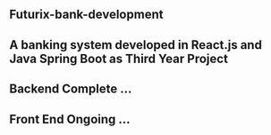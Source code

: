 ## Futurix-bank-development

## A banking system developed in React.js and Java Spring Boot as Third Year Project

## Backend Complete ...

## Front End Ongoing ...
